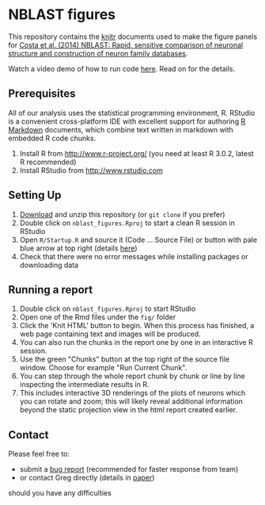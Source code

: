 # NBLAST figures

This repository contains the [knitr](http://yihui.name/knitr/) documents used to make the figure panels for [Costa et al. (2014) NBLAST: Rapid, sensitive comparison of neuronal structure and construction of neuron family databases](http://dx.doi.org/10.1101/006346).

Watch a video demo of how to run code [here](http://youtu.be/KaCkZKPaDgE). Read on for the details.

## Prerequisites
All of our analysis uses the statistical programming environment, R. RStudio
is a convenient cross-platform IDE with excellent support for authoring
[R Markdown](http://rmarkdown.rstudio.com/) documents, which combine text
written in markdown with embedded R code chunks.

1. Install R from http://www.r-project.org/ (you need at least R 3.0.2, latest R recommended)
2. Install RStudio from http://www.rstudio.com

## Setting Up

1. [Download](https://github.com/jefferislab/NBLAST_figures/archive/master.zip) and unzip this repository (or `git clone` if you prefer)
2. Double click on `nblast_figures.Rproj` to start a clean R session in RStudio
3. Open `R/Startup.R` and source it (Code ... Source File) or button with pale blue arrow at top right
   (details [here](https://support.rstudio.com/hc/en-us/articles/200484448-Editing-and-Executing-Code))
4. Check that there were no error messages while installing packages or downloading data

## Running a report

1. Double click on `nblast_figures.Rproj` to start RStudio
2. Open one of the Rmd files under the `fig/` folder
3. Click the 'Knit HTML' button to begin. 
When this process has finished, a web page containing text and images will be produced.
3. You can also run the chunks in the report one by one in an interactive R session.
  1. Use the green "Chunks" button at the top right of the source file window. Choose for example
   "Run Current Chunk". 
  2. You can step through the whole report chunk by chunk or line by line inspecting the
   intermediate results in R. 
  3. This includes interactive 3D renderings of the plots of neurons
   which you can rotate and zoom; this will likely reveal additional information beyond
   the static projection view in the html report created earlier.


## Contact

Please feel free to:

* submit a [bug report](https://github.com/jefferislab/NBLAST_figures/issues) (recommended for faster response from team)
* or contact Greg directly (details in [paper](http://dx.doi.org/10.1101/006346))

should you have any difficulties
